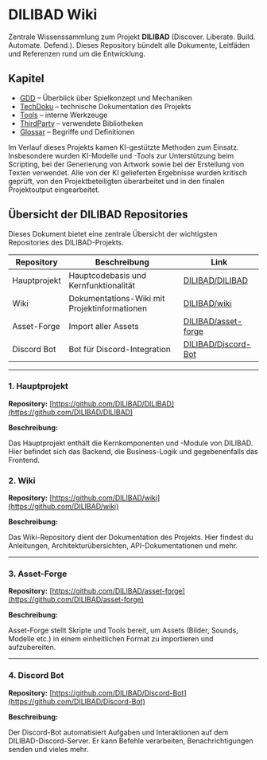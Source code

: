 # DILIBAD Wiki

Zentrale Wissenssammlung zum Projekt **DILIBAD** (Discover. Liberate. Build. Automate. Defend.). Dieses Repository bündelt alle Dokumente, Leitfäden und Referenzen rund um die Entwicklung.

## Kapitel
- [GDD](de/Dokumentation/GDD/README.md) – Überblick über Spielkonzept und Mechaniken
- [TechDoku](de/Dokumentation/TechDoku/TechDokuReadme.md) – technische Dokumentation des Projekts
- [Tools](de/Dokumentation/Tools/ToolsReadme.md) – interne Werkzeuge
- [ThirdParty](de/Dokumentation/ThirdParty/README.md) – verwendete Bibliotheken
- [Glossar](de/Dokumentation/Glossar/README.md) – Begriffe und Definitionen

Im Verlauf dieses Projekts kamen KI-gestützte Methoden zum Einsatz. Insbesondere wurden KI-Modelle und -Tools zur Unterstützung beim Scripting, bei der Generierung von Artwork sowie bei der Erstellung von Texten verwendet. Alle von der KI gelieferten Ergebnisse wurden kritisch geprüft, von den Projektbeteiligten überarbeitet und in den finalen Projektoutput eingearbeitet.


## Übersicht der DILIBAD Repositories

Dieses Dokument bietet eine zentrale Übersicht der wichtigsten Repositories des DILIBAD-Projekts.

| Repository   | Beschreibung                                 | Link                                                          |
| ------------ | -------------------------------------------- | ------------------------------------------------------------- |
| Hauptprojekt | Hauptcodebasis und Kernfunktionalität        | [DILIBAD/DILIBAD](https://github.com/DILIBAD/DILIBAD)         |
| Wiki         | Dokumentations-Wiki mit Projektinformationen | [DILIBAD/wiki](https://github.com/DILIBAD/wiki)               |
| Asset-Forge  | Import aller Assets                          | [DILIBAD/asset-forge](https://github.com/DILIBAD/asset-forge) |
| Discord Bot  | Bot für Discord-Integration                  | [DILIBAD/Discord-Bot](https://github.com/DILIBAD/Discord-Bot) |

---

### 1. Hauptprojekt

**Repository:** [https://github.com/DILIBAD/DILIBAD](https://github.com/DILIBAD/DILIBAD)

**Beschreibung:**

Das Hauptprojekt enthält die Kernkomponenten und -Module von DILIBAD. Hier befindet sich das Backend, die Business-Logik und gegebenenfalls das Frontend.


### 2. Wiki

**Repository:** [https://github.com/DILIBAD/wiki](https://github.com/DILIBAD/wiki)

**Beschreibung:**

Das Wiki-Repository dient der Dokumentation des Projekts. Hier findest du Anleitungen, Architekturübersichten, API-Dokumentationen und mehr.

---

### 3. Asset-Forge

**Repository:** [https://github.com/DILIBAD/asset-forge](https://github.com/DILIBAD/asset-forge)

**Beschreibung:**

Asset-Forge stellt Skripte und Tools bereit, um Assets (Bilder, Sounds, Modelle etc.) in einem einheitlichen Format zu importieren und aufzubereiten.

---

### 4. Discord Bot

**Repository:** [https://github.com/DILIBAD/Discord-Bot](https://github.com/DILIBAD/Discord-Bot)

**Beschreibung:**

Der Discord-Bot automatisiert Aufgaben und Interaktionen auf dem DILIBAD-Discord-Server. Er kann Befehle verarbeiten, Benachrichtigungen senden und vieles mehr.

